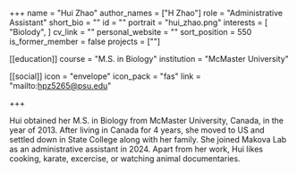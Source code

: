 +++
name = "Hui Zhao"
author_names = ["H Zhao"]
role = "Administrative Assistant"
short_bio = ""
id = ""
portrait = "hui_zhao.png"
interests = [
  "Biolody",
]
cv_link = ""
personal_website = ""
sort_position = 550
is_former_member = false
projects = [""]

[[education]]
  course = "M.S. in Biology"
  institution = "McMaster University"
  
[[social]]
    icon = "envelope"
    icon_pack = "fas"
    link = "mailto:hpz5265@psu.edu"

+++

Hui obtained her M.S. in Biology from McMaster University, Canada, in the year of 2013. After living in Canada for 4 years, she moved to US and settled down in State College along with her family. She joined Makova Lab as an administrative assistant in 2024. Apart from her work, Hui likes cooking, karate, excercise, or watching animal documentaries.

